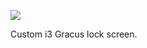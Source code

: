 ![](https://db-feed.s3.amazonaws.com/legacy/screen-1576086170871.png)

Custom i3 Gracus lock screen.
